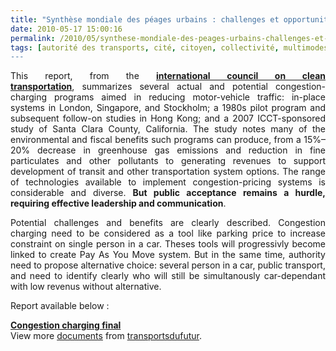 ```yaml
---
title: "Synthèse mondiale des péages urbains : challenges et opportunités"
date: 2010-05-17 15:00:16
permalink: /2010/05/synthese-mondiale-des-peages-urbains-challenges-et-opportunites.html
tags: [autorité des transports, cité, citoyen, collectivité, multimodes, partage de la voirie, Pay as You Move, péage urbain, qualité de l'air, roadpricing, stationnement]
---
```


<p style="text-align: justify">This report, from the <strong><a href="http://www.theicct.org/information/reports/congestion_charging_paper_" target="_blank">international council on clean transportation</a></strong>, summarizes several actual and potential congestion-charging programs aimed in reducing motor-vehicle traffic: in-place systems in London, Singapore, and Stockholm; a 1980s pilot program and subsequent follow-on studies in Hong Kong; and a 2007 ICCT-sponsored study of Santa Clara County, California. The study notes many of the environmental and fiscal benefits such programs can produce, from a 15%–20% decrease in greenhouse gas emissions and reduction in fine particulates and other pollutants to generating revenues to support development of transit and other transportation system options. The range of technologies available to implement congestion-pricing systems is considerable and diverse. <strong>But public acceptance remains a hurdle, requiring effective leadership and communication</strong>.</p> <p style="text-align: justify">Potential challenges and benefits are clearly described. Congestion charging need to be considered as a tool like parking price to increase constraint on single person in a car. Theses tools will progressivly become linked to create Pay As You Move system. But in the same time, authority need to propose alternative choice: several person in a car, public transport, and need to identify clearly who will still be simultanously car-dependant with low revenus without alternative.</p> <p style="text-align: justify"> </p>  <!--more-->  <p style="text-align: justify">Report available below :</p> <div id="__ss_4124140"><strong><a href="http://www.slideshare.net/transportsdufutur/congestion-charging-final" title="Congestion charging final">Congestion charging final</a></strong>   <div>View more <a href="http://www.slideshare.net/">documents</a> from <a href="http://www.slideshare.net/transportsdufutur">transportsdufutur</a>.</div></div>
